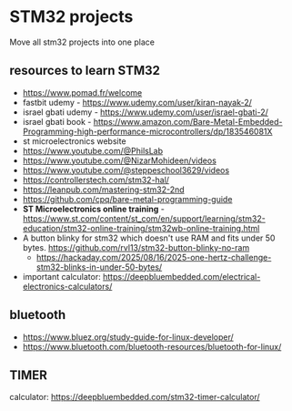 # STM32 projects

Move all stm32 projects into one place

## resources to learn STM32

- https://www.pomad.fr/welcome
- fastbit udemy - https://www.udemy.com/user/kiran-nayak-2/
- israel gbati udemy - https://www.udemy.com/user/israel-gbati-2/
- israel gbati book - https://www.amazon.com/Bare-Metal-Embedded-Programming-high-performance-microcontrollers/dp/183546081X
- st microelectronics website
- https://www.youtube.com/@PhilsLab
- https://www.youtube.com/@NizarMohideen/videos
- https://www.youtube.com/@steppeschool3629/videos
- https://controllerstech.com/stm32-hal/
- https://leanpub.com/mastering-stm32-2nd
- https://github.com/cpq/bare-metal-programming-guide
- **ST Microelectronics online training** - https://www.st.com/content/st_com/en/support/learning/stm32-education/stm32-online-training/stm32wb-online-training.html
- A button blinky for stm32 which doesn't use RAM and fits under 50 bytes. https://github.com/rvl13/stm32-button-blinky-no-ram
  - https://hackaday.com/2025/08/16/2025-one-hertz-challenge-stm32-blinks-in-under-50-bytes/
- important calculator: https://deepbluembedded.com/electrical-electronics-calculators/

## bluetooth

- https://www.bluez.org/study-guide-for-linux-developer/
- https://www.bluetooth.com/bluetooth-resources/bluetooth-for-linux/

## TIMER

calculator: https://deepbluembedded.com/stm32-timer-calculator/
